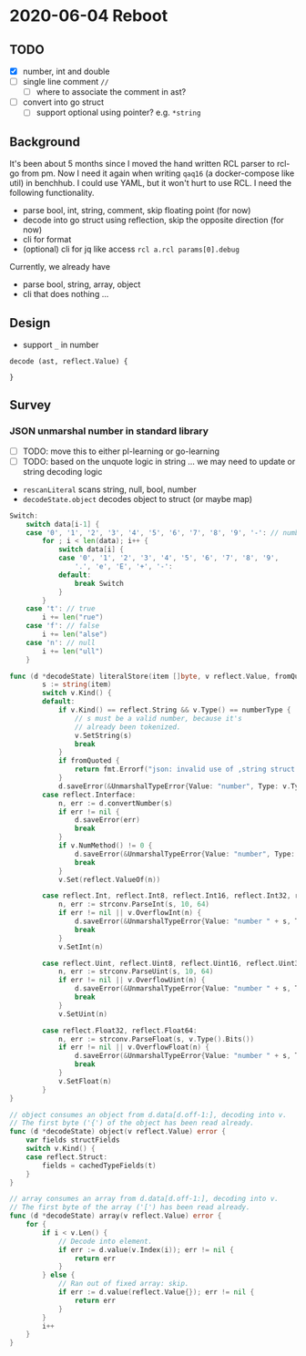 # 2020-06-04 Reboot

## TODO

- [x] number, int and double
- [ ] single line comment `//`
  - [ ] where to associate the comment in ast?
- [ ] convert into go struct
  - [ ] support optional using pointer? e.g. `*string`

## Background

It's been about 5 months since I moved the hand written RCL parser to rcl-go from pm.
Now I need it again when writing `qaq16` (a docker-compose like util) in benchhub.
I could use YAML, but it won't hurt to use RCL. I need the following functionality.

- parse bool, int, string, comment, skip floating point (for now)
- decode into go struct using reflection, skip the opposite direction (for now)
- cli for format
- (optional) cli for jq like access `rcl a.rcl params[0].debug`

Currently, we already have

- parse bool, string, array, object
- cli that does nothing ...

## Design

- support `_` in number

```
decode (ast, reflect.Value) {

}
```
## Survey

### JSON unmarshal number in standard library

- [ ] TODO: move this to either pl-learning or go-learning
- [ ] TODO: based on the unquote logic in string ... we may need to update or string decoding logic
- `rescanLiteral` scans string, null, bool, number
- `decodeState.object` decodes object to struct (or maybe map)

```go
Switch:
	switch data[i-1] {
	case '0', '1', '2', '3', '4', '5', '6', '7', '8', '9', '-': // number
		for ; i < len(data); i++ {
			switch data[i] {
			case '0', '1', '2', '3', '4', '5', '6', '7', '8', '9',
				'.', 'e', 'E', '+', '-':
			default:
				break Switch
			}
		}
	case 't': // true
		i += len("rue")
	case 'f': // false
		i += len("alse")
	case 'n': // null
		i += len("ull")
    }
```

```go
func (d *decodeState) literalStore(item []byte, v reflect.Value, fromQuoted bool) error {
        s := string(item)
		switch v.Kind() {
		default:
			if v.Kind() == reflect.String && v.Type() == numberType {
				// s must be a valid number, because it's
				// already been tokenized.
				v.SetString(s)
				break
			}
			if fromQuoted {
				return fmt.Errorf("json: invalid use of ,string struct tag, trying to unmarshal %q into %v", item, v.Type())
			}
			d.saveError(&UnmarshalTypeError{Value: "number", Type: v.Type(), Offset: int64(d.readIndex())})
		case reflect.Interface:
			n, err := d.convertNumber(s)
			if err != nil {
				d.saveError(err)
				break
			}
			if v.NumMethod() != 0 {
				d.saveError(&UnmarshalTypeError{Value: "number", Type: v.Type(), Offset: int64(d.readIndex())})
				break
			}
			v.Set(reflect.ValueOf(n))

		case reflect.Int, reflect.Int8, reflect.Int16, reflect.Int32, reflect.Int64:
			n, err := strconv.ParseInt(s, 10, 64)
			if err != nil || v.OverflowInt(n) {
				d.saveError(&UnmarshalTypeError{Value: "number " + s, Type: v.Type(), Offset: int64(d.readIndex())})
				break
			}
			v.SetInt(n)

		case reflect.Uint, reflect.Uint8, reflect.Uint16, reflect.Uint32, reflect.Uint64, reflect.Uintptr:
			n, err := strconv.ParseUint(s, 10, 64)
			if err != nil || v.OverflowUint(n) {
				d.saveError(&UnmarshalTypeError{Value: "number " + s, Type: v.Type(), Offset: int64(d.readIndex())})
				break
			}
			v.SetUint(n)

		case reflect.Float32, reflect.Float64:
			n, err := strconv.ParseFloat(s, v.Type().Bits())
			if err != nil || v.OverflowFloat(n) {
				d.saveError(&UnmarshalTypeError{Value: "number " + s, Type: v.Type(), Offset: int64(d.readIndex())})
				break
			}
			v.SetFloat(n)
		}
}
```

```go
// object consumes an object from d.data[d.off-1:], decoding into v.
// The first byte ('{') of the object has been read already.
func (d *decodeState) object(v reflect.Value) error {
	var fields structFields
	switch v.Kind() {
	case reflect.Struct:
		fields = cachedTypeFields(t)
	}
}

// array consumes an array from d.data[d.off-1:], decoding into v.
// The first byte of the array ('[') has been read already.
func (d *decodeState) array(v reflect.Value) error {
    for {
        if i < v.Len() {
            // Decode into element.
            if err := d.value(v.Index(i)); err != nil {
                return err
            }
        } else {
            // Ran out of fixed array: skip.
            if err := d.value(reflect.Value{}); err != nil {
                return err
            }
        }
        i++
    }
}
```